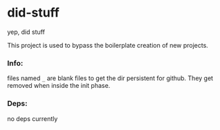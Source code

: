 # did-stuff
yep, did stuff


This project is used to bypass the boilerplate creation of new projects.

### Info:

files named `_` are blank files to get the dir persistent for github. They get removed when inside the init phase.

### Deps:

no deps currently
